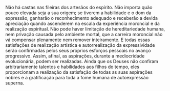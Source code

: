﻿Não há castas nas fileiras dos artesãos do espírito. Não importa quão pouco elevada seja a sua origem; se tiverem a habilidade e o dom da expressão, ganharão o reconhecimento adequado e receberão a devida apreciação quando ascenderem na escala da experiência moroncial e da realização espiritual. Não pode haver limitação de hereditariedade humana, nem privação causada pelo ambiente mortal, que a carreira moroncial não vá compensar plenamente nem remover inteiramente. E todas essas satisfações de realização artística e autorrealização da expressividade serão confirmadas pelos seus próprios esforços pessoais no avanço progressivo. Assim, afinal, as aspirações, durante a mediocridade evolucionária, podem ser realizadas. Ainda que os Deuses não confiram arbitrariamente talentos e habilidades aos filhos do tempo, eles proporcionam a realização da satisfação de todas as suas aspirações nobres e a gratificação para toda a fome humana de autoexpressão superna.